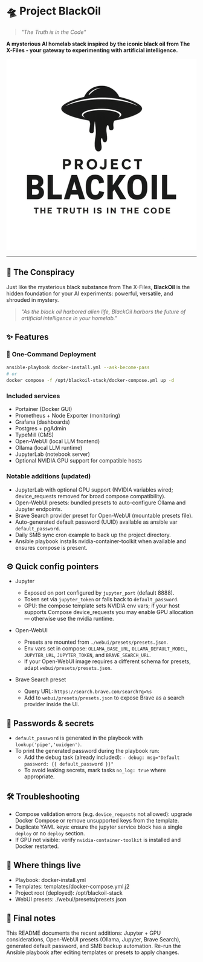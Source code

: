# 🛸 Project BlackOil

> *"The Truth is in the Code"*

**A mysterious AI homelab stack inspired by the iconic black oil from The X-Files - your gateway to experimenting with artificial intelligence.**

![Project BlackOil Logo](media/logo.png)

---

## 🎯 The Conspiracy

Just like the mysterious black substance from The X-Files, **BlackOil** is the hidden foundation for your AI experiments: powerful, versatile, and shrouded in mystery. 

> *"As the black oil harbored alien life, BlackOil harbors the future of artificial intelligence in your homelab."*

## ✨ Features

### 🚀 **One-Command Deployment**
```bash
ansible-playbook docker-install.yml --ask-become-pass
# or
docker compose -f /opt/blackoil-stack/docker-compose.yml up -d
```

### Included services
- Portainer (Docker GUI)
- Prometheus + Node Exporter (monitoring)
- Grafana (dashboards)
- Postgres + pgAdmin
- TypeMill (CMS)
- Open-WebUI (local LLM frontend)
- Ollama (local LLM runtime)
- JupyterLab (notebook server)
- Optional NVIDIA GPU support for compatible hosts

### Notable additions (updated)
- JupyterLab with optional GPU support (NVIDIA variables wired; device_requests removed for broad compose compatibility).
- Open-WebUI presets: bundled presets to auto-configure Ollama and Jupyter endpoints.
- Brave Search provider preset for Open-WebUI (mountable presets file).
- Auto-generated default password (UUID) available as ansible var `default_password`.
- Daily SMB sync cron example to back up the project directory.
- Ansible playbook installs nvidia-container-toolkit when available and ensures compose is present.

## ⚙️ Quick config pointers

- Jupyter
  - Exposed on port configured by `jupyter_port` (default 8888).
  - Token set via `jupyter_token` or falls back to `default_password`.
  - GPU: the compose template sets NVIDIA env vars; if your host supports Compose device_requests you may enable GPU allocation — otherwise use the nvidia runtime.

- Open-WebUI
  - Presets are mounted from `./webui/presets/presets.json`.
  - Env vars set in compose: `OLLAMA_BASE_URL`, `OLLAMA_DEFAULT_MODEL`, `JUPYTER_URL`, `JUPYTER_TOKEN`, and `BRAVE_SEARCH_URL`.
  - If your Open-WebUI image requires a different schema for presets, adapt `webui/presets/presets.json`.

- Brave Search preset
  - Query URL: `https://search.brave.com/search?q=%s`
  - Add to `webui/presets/presets.json` to expose Brave as a search provider inside the UI.

## 🔐 Passwords & secrets
- `default_password` is generated in the playbook with `lookup('pipe','uuidgen')`.
- To print the generated password during the playbook run:
  - Add the debug task (already included): `- debug: msg="Default password: {{ default_password }}"`
  - To avoid leaking secrets, mark tasks `no_log: true` where appropriate.

## 🛠 Troubleshooting
- Compose validation errors (e.g. `device_requests` not allowed): upgrade Docker Compose or remove unsupported keys from the template.
- Duplicate YAML keys: ensure the jupyter service block has a single `deploy` or no `deploy` section.
- If GPU not visible: verify `nvidia-container-toolkit` is installed and Docker restarted.

## 🧭 Where things live
- Playbook: docker-install.yml
- Templates: templates/docker-compose.yml.j2
- Project root (deployed): /opt/blackoil-stack
- WebUI presets: ./webui/presets/presets.json

## 📣 Final notes
This README documents the recent additions: Jupyter + GPU considerations, Open-WebUI presets (Ollama, Jupyter, Brave Search), generated default password, and SMB backup automation. Re-run the Ansible playbook after editing templates or presets to apply changes.